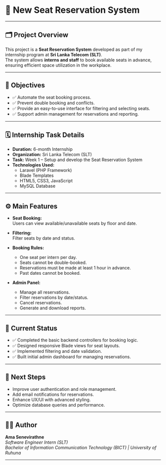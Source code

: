 # 📌 New Seat Reservation System

---

## 🗂️ Project Overview

This project is a **Seat Reservation System** developed as part of my internship program at **Sri Lanka Telecom (SLT)**.  
The system allows **interns and staff** to book available seats in advance, ensuring efficient space utilization in the workplace.

---

## 🎯 Objectives

- ✅ Automate the seat booking process.
- ✅ Prevent double booking and conflicts.
- ✅ Provide an easy-to-use interface for filtering and selecting seats.
- ✅ Support admin management for reservations and reporting.

---

## 🗓️ Internship Task Details

- **Duration:** 6-month Internship  
- **Organization:** Sri Lanka Telecom (SLT)  
- **Task:** Week 1 – Setup and develop the Seat Reservation System  
- **Technologies Used:**  
  - Laravel (PHP Framework)  
  - Blade Templates  
  - HTML5, CSS3, JavaScript  
  - MySQL Database

---

## ⚙️ Main Features

- **Seat Booking:**  
  Users can view available/unavailable seats by floor and date.

- **Filtering:**  
  Filter seats by date and status.

- **Booking Rules:**  
  - One seat per intern per day.  
  - Seats cannot be double-booked.  
  - Reservations must be made at least 1 hour in advance.  
  - Past dates cannot be booked.

- **Admin Panel:**  
  - Manage all reservations.  
  - Filter reservations by date/status.  
  - Cancel reservations.  
  - Generate and download reports.

---

## 🚀 Current Status

- ✅ Completed the basic backend controllers for booking logic.
- ✅ Designed responsive Blade views for seat layouts.
- ✅ Implemented filtering and date validation.
- ✅ Built initial admin dashboard for managing reservations.

---

## 📌 Next Steps

- Improve user authentication and role management.
- Add email notifications for reservations.
- Enhance UX/UI with advanced styling.
- Optimize database queries and performance.

---

## 👨‍💻 Author

**Ama Senevirathne**  
_Software Engineer Intern (SLT)_  
_Bachelor of Information Communication Technology (BICT) | University of Ruhuna_

---
